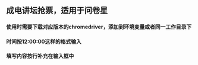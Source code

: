 ## 成电讲坛抢票，适用于问卷星
#### 使用时需要下载对应版本的chromedriver，添加到环境变量或者同一工作目录下
#### 时间按12:00:00这样的格式输入
#### 填写内容按行补充在输入框中
